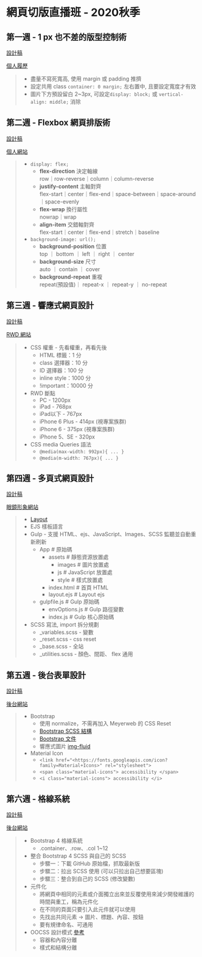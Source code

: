 # 網頁切版直播班 - 2020秋季

## 第一週 - 1 px 也不差的版型控制術
[設計稿](https://xd.adobe.com/view/0f1c0abb-4063-4ed0-96b1-452f520f878b-5a4f/)

[個人履歷 ](https://ashley-yu.github.io/LiveCourse2020/week01/index.html)
> - 盡量不寫死寬高, 使用 margin 或 padding 推擠
> - 設定共用 class `container: 0 margin;` 左右置中, 且要設定寬度才有效
> - 圖片下方預設留白 2~3px, 可設定`display: block;` 或 `vertical-align: middle;` 消除

## 第二週 - Flexbox 網頁排版術
[設計稿](https://xd.adobe.com/view/3d28af46-ac66-480d-a9a5-4b07454e6f79-687b/)

[個人網站](https://ashley-yu.github.io/LiveCourse2020/week02/index.html)
>- `display: flex;`
>	- **flex-direction** 決定軸線 <br>
> row｜row-reverse｜column｜column-reverse
>	- **justify-content** 主軸對齊 <br>
> flex-start｜center｜flex-end｜space-between｜space-around｜space-evenly
>	- **flex-wrap** 換行屬性 <br>
> nowrap｜wrap
>	- **align-item** 交錯軸對齊 <br>
> flex-start｜center｜flex-end｜stretch｜baseline
> - `background-image: url();`
>	- **background-position** 位置 <br>
> top ｜ bottom ｜ left ｜ right ｜ center
>	- **background-size** 尺寸 <br>
> auto ｜ contain ｜ cover
>	- **background-repeat** 重複 <br>
> repeat(預設值)｜ repeat-x ｜ repeat-y ｜ no-repeat

## 第三週 - 響應式網頁設計
[設計稿](https://xd.adobe.com/view/8b7a73f4-31ab-4b10-a946-00fc87dfd96e-de29/flow)

[RWD 網站](https://ashley-yu.github.io/LiveCourse2020/week03/index.html)
>- CSS 權重 - 先看權重，再看先後
>	- HTML 標籤：1 分
>	- class 選擇器：10 分
>	- ID 選擇器：100 分
>	- inline style：1000 分
>	- !important：10000 分
>- RWD 斷點
>	- PC - 1200px
>	- iPad - 768px
>	- iPad以下 - 767px
>	- iPhone 6 Plus - 414px (視專案族群)
>	- iPhone 6 - 375px (視專案族群)
>	- iPhone 5、SE - 320px
>- CSS media Queries 語法
>	- `
  @media(max-width: 992px){
    ...
  }
  `
>	- `
  @media(m-width: 767px){
    ...
  }
  `
  
## 第四週 - 多頁式網頁設計
[設計稿](https://xd.adobe.com/view/8b7a73f4-31ab-4b10-a946-00fc87dfd96e-de29/flow)

[眼鏡形象網站](https://ashley-yu.github.io/LiveCourse2020/week04/dist/index.html)
>- [Layout](https://cacoo.com/diagrams/fWdDuMY0WrfI0im7/CD531)
>- EJS 樣板語言
>- Gulp - 支援 HTML、ejs、JavaScript、Images、SCSS 監聽並自動重新刷新
>	- App # 原始碼
>	  - assets # 靜態資源放置處
>	    - images # 圖片放置處
>   	- js # JavaScript 放置處
>	    - style # 樣式放置處
>	  - index.html # 首頁 HTML
>	  - layout.ejs # Layout ejs
>	- gulpfile.js # Gulp 原始碼
>	  - envOptions.js # Gulp 路徑變數
>	  - index.js # Gulp 核心原始碼
>- SCSS 寫法, import 拆分規劃
>	- _variables.scss - 變數
>	- _reset.scss - css reset
>	- _base.scss - 全站
>	- _utilities.scss - 顏色、間距、 flex 通用

## 第五週 - 後台表單設計
[設計稿](https://xd.adobe.com/view/bd869667-ead5-4620-4329-ee0709cfef9e-cbb7/grid)

[後台網站](https://ashley-yu.github.io/LiveCourse2020/week05/dist/assignment.html)
>- Bootstrap
>	- 使用 normalize，不需再加入 Meyerweb 的 CSS Reset
>	- [Bootstrap SCSS 結構](https://github.com/twbs/bootstrap/tree/main/scss)
>	- [Bootstrap 文件](https://bootstrap.hexschool.com/docs/4.2/getting-started/introduction/)
>	- 響應式圖片 [img-fluid](https://bootstrap.hexschool.com/docs/4.2/content/images/)
>- Material Icon
>	- `<link href="<https://fonts.googleapis.com/icon?family=Material+Icons>" rel="stylesheet">`
>	- `<span class="material-icons">
      accessibility
    </span>
    `
>	- `<i class="material-icons">
      accessibility
    </i>
    `

## 第六週 - 格線系統
[設計稿](https://xd.adobe.com/view/dc5ebe5c-3e56-4981-a010-158b5ded0e72-890d/grid/)

[後台網站](https://ashley-yu.github.io/LiveCourse2020/week06/dist/index.html)
>- Bootstrap 4 格線系統
>	- .container、.row、.col 1~12
>- 整合 Bootstrap 4 SCSS 與自己的 SCSS
>	- 步驟一：下載 GitHub 原始檔，抓取最新版
>	- 步驟二：拉出 SCSS 使用 (可以只拉出自己想要區塊)
>	- 步驟三：整合到自己的 SCSS (修改變數)
>- 元件化
>	- 將網頁中相同的元素或介面獨立出來並反覆使用來減少開發維護的時間與重工，稱為元件化
>	- 在不同的頁面只要引入此元件就可以使用
>	- 先找出共同元素 → 圖片、標題、內容、按鈕
>	- 要有規律命名、可通用
>- OOCSS 設計模式 [參考](https://medium.com/@alice0050722/bootstrap-%E8%A8%AD%E8%A8%88%E6%A8%A1%E5%BC%8F-oocss-ba27173f578b)
>	- 容器和內容分離
>	- 樣式和結構分離
